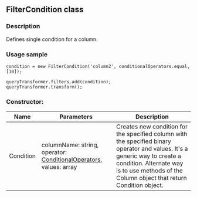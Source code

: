 ## FilterCondition class
### Description
Defines single condition for a column.

### Usage sample
    condition = new FilterCondition('column2', conditionalOperators.equal, [10]);

    queryTransformer.filters.add(condition);
    queryTransformer.transform();

### Constructor:
Name         | Parameters    | Description
------------ | ------------- | -------------
Condition | columnName: string, operator: [ConditionalOperators](~/docs/ConditionalOperators.md), values: array | Creates new condition for the specified column with the specified binary operator and values. It's a generic way to create a condition. Alternate way is to use methods of the Column object that return Condition object.
